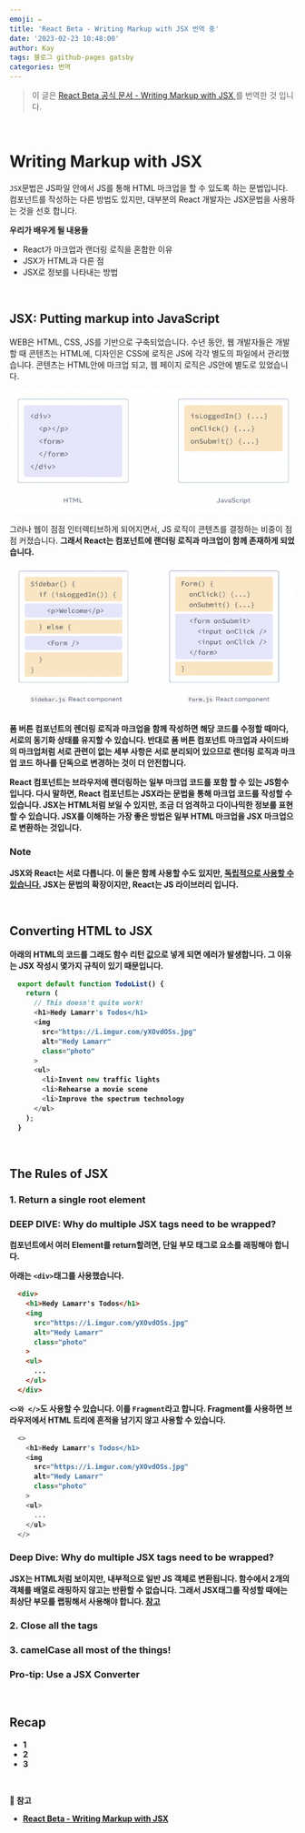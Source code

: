 ```yaml
---
emoji: ✏️
title: 'React Beta - Writing Markup with JSX 번역 중'
date: '2023-02-23 10:48:00'
author: Kay
tags: 블로그 github-pages gatsby
categories: 번역
---
```


> 이 글은 [React Beta 공식 문서 - Writing Markup with JSX
](https://beta.reactjs.org/learn/writing-markup-with-jsx)를 번역한 것 입니다.

<br>

# Writing Markup with JSX
`JSX`문법은 JS파일 안에서 JS를 통해 HTML 마크업을 할 수 있도록 하는 문법입니다.
컴포넌트를 작성하는 다른 방법도 있지만, 대부분의 React 개발자는 JSX문법을 사용하는 것을 선호 합니다.

<b>우리가 배우게 될 내용들</b>
- React가 마크업과 랜더링 로직을 혼합한 이유
- JSX가 HTML과 다른 점
- JSX로 정보를 나타내는 방법

<br>

## JSX: Putting markup into JavaScript
WEB은 HTML, CSS, JS를 기반으로 구축되었습니다. 수년 동안, 웹 개발자들은 개발 할 때 콘텐츠는 HTML에, 디자인은 CSS에 로직은 JS에 각각 별도의 파일에서 관리했습니다.
콘텐츠는 HTML안에 마크업 되고, 웹 페이지 로직은 JS안에 별도로 있었습니다.

![HTML과 JS](1.png)

그러나 웹이 점점 인터렉티브하게 되어지면서, JS 로직이 콘텐츠를 결정하는 비중이 점점 커졌습니다.
<b>그래서 React는 컴포넌트에 랜더링 로직과 마크업이 함께 존재하게 되었습니다.<b/>

![React Component](2.png)

폼 버튼 컴포넌트의 렌더링 로직과 마크업을 함께 작성하면 해당 코드를 수정할 때마다, 서로의 동기화 상태를 유지할 수 있습니다.
반대로 폼 버튼 컴포넌트 마크업과 사이드바의 마크업처럼 서로 관련이 없는 세부 사항은 서로 분리되어 있으므로 랜더링 로직과 마크업 코드 하나를 단독으로 변경하는 것이 더 안전합니다.

React 컴포넌트는 브라우저에 렌더링하는 일부 마크업 코드를 포함 할 수 있는 JS함수 입니다.
다시 말하면, React 컴포넌트는 JSX라는 문법을 통해 마크업 코드를 작성할 수 있습니다.
JSX는 HTML처럼 보일 수 있지만, 조금 더 엄격하고 다이나믹한 정보를 표현할 수 있습니다.
JSX를 이해하는 가장 좋은 방법은 일부 HTML 마크업을 JSX 마크업으로 변환하는 것입니다.

### Note
JSX와 React는 서로 다릅니다. 이 둘은 함께 사용할 수도 있지만, [독립적으로 사용할 수 있습니다.](https://reactjs.org/blog/2020/09/22/introducing-the-new-jsx-transform.html#whats-a-jsx-transform)
JSX는 문법의 확장이지만, React는 JS 라이브러리 입니다.

<br/>

## Converting HTML to JSX
아래의 HTML의 코드를 그래도 함수 리턴 값으로 넣게 되면 에러가 발생합니다.
그 이유는 JSX 작성시 몇가지 규칙이 있기 때문입니다.
```js
  export default function TodoList() {
    return (
      // This doesn't quite work!
      <h1>Hedy Lamarr's Todos</h1>
      <img 
        src="https://i.imgur.com/yXOvdOSs.jpg" 
        alt="Hedy Lamarr" 
        class="photo"
      >
      <ul>
        <li>Invent new traffic lights
        <li>Rehearse a movie scene
        <li>Improve the spectrum technology
      </ul>
    );
  }
```

<br/>

## The Rules of JSX

### 1. Return a single root element

### DEEP DIVE: Why do multiple JSX tags need to be wrapped?
컴포넌트에서 여러 Element를 return할려면, <b>단일 부모 태그로 요소를 래핑해야 합니다.</b>

아래는 `<div>`태그를 사용했습니다.
```html
  <div>
    <h1>Hedy Lamarr's Todos</h1>
    <img 
      src="https://i.imgur.com/yXOvdOSs.jpg" 
      alt="Hedy Lamarr" 
      class="photo"
    >
    <ul>
      ...
    </ul>
  </div>
```

`<>와 </>`도 사용할 수 있습니다. 이를 `Fragment`라고 합니다. Fragment를 사용하면 브라우저에서 HTML 트리에 흔적을 남기지 않고 사용할 수 있습니다.
```js
  <>
    <h1>Hedy Lamarr's Todos</h1>
    <img 
      src="https://i.imgur.com/yXOvdOSs.jpg" 
      alt="Hedy Lamarr" 
      class="photo"
    >
    <ul>
      ...
    </ul>
  </>
```

### Deep Dive: Why do multiple JSX tags need to be wrapped?
JSX는 HTML처럼 보이지만, 내부적으로 일반 JS 객체로 변환됩니다. <b>함수에서 2개의 객체를 배열로 래핑하지 않고는 반환할 수 없습니다.</b>
그래서 JSX태그를 작성할 때에는 최상단 부모를 랩핑해서 사용해야 합니다. [참고](https://javascript.plainenglish.io/why-do-we-have-to-wrap-react-components-b168232dbd3a)

### 2. Close all the tags

### 3. camelCase all most of the things!

### Pro-tip: Use a JSX Converter

<br/>

## Recap
- 1
- 2
- 3

<br/>

<b>📕 참고</b>
- [React Beta - Writing Markup with JSX
  ](https://beta.reactjs.org/learn/writing-markup-with-jsx)

```toc
```
